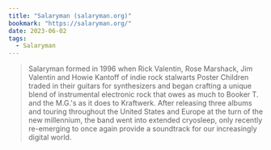 ```yaml
---
title: "Salaryman (salaryman.org)"
bookmark: "https://salaryman.org/"
date: 2023-06-02
tags:
  - Salaryman
---
```

> Salaryman formed in 1996 when Rick Valentin, Rose Marshack, Jim Valentin and Howie Kantoff of indie rock stalwarts Poster Children traded in their guitars for synthesizers and began crafting a unique blend of instrumental electronic rock that owes as much to Booker T. and the M.G.'s as it does to Kraftwerk. After releasing three albums and touring throughout the United States and Europe at the turn of the new millennium, the band went into extended cryosleep, only recently re-emerging to once again provide a soundtrack for our increasingly digital world.
